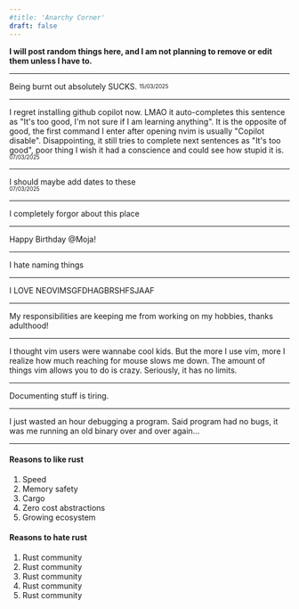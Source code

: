 ```yaml
---
#title: 'Anarchy Corner'
draft: false
---
```


**I will post random things here, and I am not planning to remove or edit them unless I have to.**

---

Being burnt out absolutely SUCKS.
<sub><sup>15/03/2025</sup></sub>

---

I regret installing github copilot now. LMAO it auto-completes this sentence as "It's too good, I'm not sure if I am learning anything". It is the opposite of good, the first
command I enter after opening nvim is usually "Copilot disable". Disappointing, it still tries to complete next sentences as "It's too good", poor thing I wish it had a conscience
and could see how stupid it is.  
<sub><sup>07/03/2025</sup></sub>

---

I should maybe add dates to these  
<sub><sup>07/03/2025</sup></sub>

---

I completely forgor about this place

---

Happy Birthday @Moja!

---

I hate naming things

---

I LOVE NEOVIMSGFDHAGBRSHFSJAAF

---

My responsibilities are keeping me from working on my hobbies, thanks adulthood!

---

I thought vim users were wannabe cool kids. But the more I use vim, more I realize how much reaching for mouse slows me down. The amount of things vim allows you
to do is crazy. Seriously, it has no limits.

---

Documenting stuff is tiring.

---

I just wasted an hour debugging a program. Said program had no bugs, it was me running an old binary over and over again...

---

#### Reasons to like rust
1. Speed
2. Memory safety
3. Cargo
4. Zero cost abstractions
5. Growing ecosystem

#### Reasons to hate rust
1. Rust community
2. Rust community
3. Rust community
4. Rust community
5. Rust community

